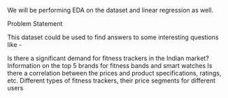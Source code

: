 We will be performing EDA on the dataset and linear regression as well.


Problem Statement

This dataset could be used to find answers to some interesting questions like -

Is there a significant demand for fitness trackers in the Indian market?
Information on the top 5 brands for fitness bands and smart watches
Is there a correlation between the prices and product specifications, ratings, etc.
Different types of fitness trackers, their price segments for different users